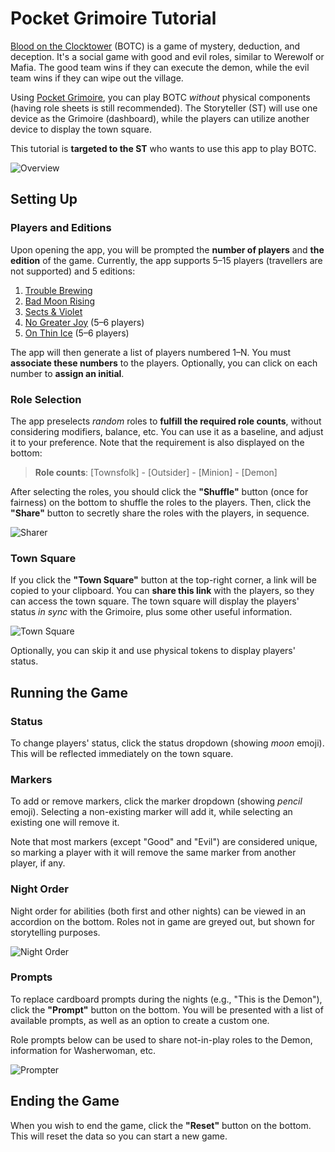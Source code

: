 <!-- ghmd tutorial.md --embed-css --dark -->

# Pocket Grimoire Tutorial

[Blood on the Clocktower](https://bloodontheclocktower.com/) (BOTC) is a game of mystery, deduction, and deception. It's a social game with good and evil roles, similar to Werewolf or Mafia. The good team wins if they can execute the demon, while the evil team wins if they can wipe out the village.

Using [Pocket Grimoire](/), you can play BOTC _without_ physical components (having role sheets is still recommended). The Storyteller (ST) will use one device as the Grimoire (dashboard), while the players can utilize another device to display the town square.

This tutorial is **targeted to the ST** who wants to use this app to play BOTC.

![Overview](tutorial-overview.png)

## Setting Up

### Players and Editions

Upon opening the app, you will be prompted the **number of players** and **the edition** of the game. Currently, the app supports 5–15 players (travellers are not supported) and 5 editions:

1. [Trouble Brewing](tb.pdf)
2. [Bad Moon Rising](bmr.pdf)
3. [Sects & Violet](sv.pdf)
4. [No Greater Joy](ngj.pdf) (5–6 players)
5. [On Thin Ice](oti.pdf) (5–6 players)

The app will then generate a list of players numbered 1–N. You must **associate these numbers** to the players. Optionally, you can click on each number to **assign an initial**.

### Role Selection

The app preselects _random_ roles to **fulfill the required role counts**, without considering modifiers, balance, etc. You can use it as a baseline, and adjust it to your preference. Note that the requirement is also displayed on the bottom:

> **Role counts**: [Townsfolk] - [Outsider] - [Minion] - [Demon]

After selecting the roles, you should click the **"Shuffle"** button (once for fairness) on the bottom to shuffle the roles to the players. Then, click the **"Share"** button to secretly share the roles with the players, in sequence.

![Sharer](tutorial-sharer.png)

### Town Square

If you click the **"Town Square"** button at the top-right corner, a link will be copied to your clipboard. You can **share this link** with the players, so they can access the town square. The town square will display the players' status _in sync_ with the Grimoire, plus some other useful information.

![Town Square](tutorial-townsquare.png)

Optionally, you can skip it and use physical tokens to display players' status.

## Running the Game

### Status

To change players' status, click the status dropdown (showing _moon_ emoji). This will be reflected immediately on the town square.

### Markers

To add or remove markers, click the marker dropdown (showing _pencil_ emoji). Selecting a non-existing marker will add it, while selecting an existing one will remove it.

Note that most markers (except "Good" and "Evil") are considered unique, so marking a player with it will remove the same marker from another player, if any.

### Night Order

Night order for abilities (both first and other nights) can be viewed in an accordion on the bottom. Roles not in game are greyed out, but shown for storytelling purposes.

![Night Order](tutorial-nightorder.png)

### Prompts

To replace cardboard prompts during the nights (e.g., "This is the Demon"), click the **"Prompt"** button on the bottom. You will be presented with a list of available prompts, as well as an option to create a custom one.

Role prompts below can be used to share not-in-play roles to the Demon, information for Washerwoman, etc.

![Prompter](tutorial-prompter.png)

## Ending the Game

When you wish to end the game, click the **"Reset"** button on the bottom. This will reset the data so you can start a new game.
